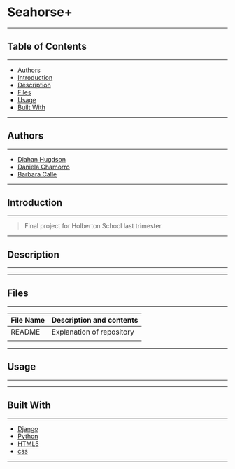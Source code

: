 # Seahorse+

---
## Table of Contents

---

- [Authors](#authors)
- [Introduction](#introduction)
- [Description](#description)
- [Files](#files)
- [Usage](#Usage)
- [Built With](#built-with)

---

## Authors
---

* [Diahan Hugdson](https:://twitter.com/diaalgo)
* [Daniela Chamorro](https://twitter.com/dalexach)
* [Barbara Calle](https://twitter.com/dabrabgellak)

---

## Introduction
---

> Final project for Holberton School last trimester.

---

## Description
---

> 

---

## Files

---

| File Name | Description and contents |
| --- | --- |
| README | Explanation of repository |
|  |  |

---

##  Usage
---


---

## Built With

---

* [Django](https://www.djangoproject.com/)
* [Python](https://www.python.org/)
* [HTML5](https://www.w3schools.com/html/html5_intro.asp)
* [css](https://www.w3schools.com/css/)

---
